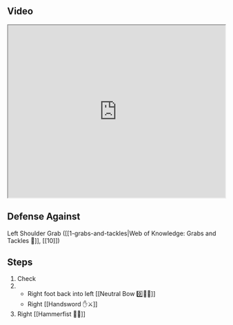 ## Video

<iframe src="https://www.youtube.com/embed/IXZ6kr4VHQw?start=14&end=27" width="100%" height="400"></iframe>

## Defense Against

Left Shoulder Grab ([[1-grabs-and-tackles|Web of Knowledge: Grabs and Tackles 🤝]], [[10]])
## Steps

1. Check
2.  - Right foot back into left [[Neutral Bow 0️⃣🧍‍♂️]]
    - Right [[Handsword ✋⚔️]]
3. Right [[Hammerfist 🔨✊]]